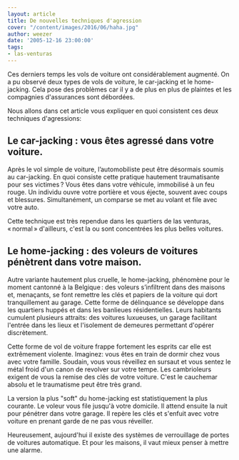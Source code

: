 ```yaml
---
layout: article
title: De nouvelles techniques d'agression
cover: "/content/images/2016/06/haha.jpg"
author: weezer
date: '2005-12-16 23:00:00'
tags:
- las-venturas
---
```


Ces derniers temps les vols de voiture ont considérablement augmenté. On a pu observé deux types de vols de voiture, le car-jacking et le home-jacking. Cela pose des problèmes car il y a de plus en plus de plaintes et les compagnies d'assurances sont débordées.

Nous allons dans cet article vous expliquer en quoi consistent ces deux techniques d'agressions:

## Le car-jacking : vous êtes agressé dans votre voiture.

Après le vol simple de voiture, l’automobiliste peut être désormais soumis au car-jacking. En quoi consiste cette pratique hautement traumatisante pour ses victimes ? Vous êtes dans votre véhicule, immobilisé à un feu rouge. Un individu ouvre votre portière et vous éjecte, souvent avec coups et blessures. Simultanément, un comparse se met au volant et file avec votre auto.

Cette technique est très rependue dans les quartiers de las venturas, « normal » d'ailleurs, c'est la ou sont concentrées les plus belles voitures.

## Le home-jacking : des voleurs de voitures pénètrent dans votre maison.

Autre variante hautement plus cruelle, le home-jacking, phénomène pour le moment cantonné à la Belgique : des voleurs s’infiltrent dans des maisons et, menaçants, se font remettre les clés et papiers de la voiture qui dort tranquillement au garage. Cette forme de délinquance se développe dans les quartiers huppés et dans les banlieues résidentielles. Leurs habitants cumulent plusieurs attraits: des voitures luxueuses, un garage facilitant l'entrée dans les lieux et l'isolement de demeures permettant d'opérer discrètement.

Cette forme de vol de voiture frappe fortement les esprits car elle est extrêmement violente. Imaginez: vous êtes en train de dormir chez vous avec votre famille. Soudain, vous vous réveillez en sursaut et vous sentez le métal froid d'un canon de revolver sur votre tempe. Les cambrioleurs exigent de vous la remise des clés de votre voiture. C'est le cauchemar absolu et le traumatisme peut être très grand.

La version la plus "soft" du home-jacking est statistiquement la plus courante. Le voleur vous file jusqu'à votre domicile. Il attend ensuite la nuit pour pénétrer dans votre garage. Il repère les clés et s'enfuit avec votre voiture en prenant garde de ne pas vous réveiller.

Heureusement, aujourd'hui il existe des systèmes de verrouillage de portes de voitures automatique. Et pour les maisons, il vaut mieux penser à mettre une alarme.